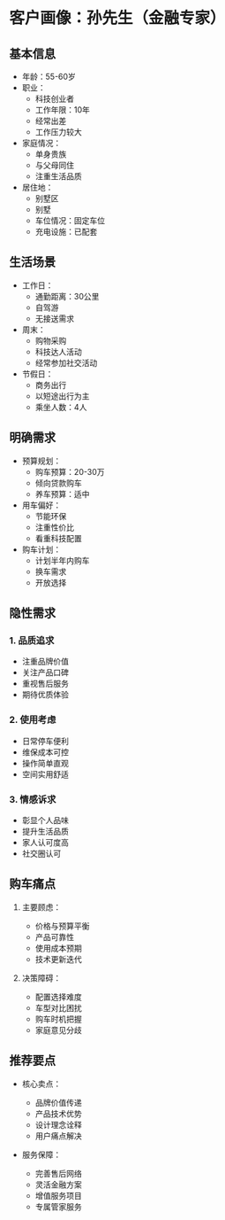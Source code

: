 # 客户画像：孙先生（金融专家）

## 基本信息
- 年龄：55-60岁
- 职业：
  - 科技创业者
  - 工作年限：10年
  - 经常出差
  - 工作压力较大
- 家庭情况：
  - 单身贵族
  - 与父母同住
  - 注重生活品质
- 居住地：
  - 别墅区
  - 别墅
  - 车位情况：固定车位
  - 充电设施：已配套

## 生活场景
- 工作日：
  - 通勤距离：30公里
  - 自驾游
  - 无接送需求
- 周末：
  - 购物采购
  - 科技达人活动
  - 经常参加社交活动
- 节假日：
  - 商务出行
  - 以短途出行为主
  - 乘坐人数：4人

## 明确需求
- 预算规划：
  - 购车预算：20-30万
  - 倾向贷款购车
  - 养车预算：适中
- 用车偏好：
  - 节能环保
  - 注重性价比
  - 看重科技配置
- 购车计划：
  - 计划半年内购车
  - 换车需求
  - 开放选择

## 隐性需求
### 1. 品质追求
- 注重品牌价值
- 关注产品口碑
- 重视售后服务
- 期待优质体验

### 2. 使用考虑
- 日常停车便利
- 维保成本可控
- 操作简单直观
- 空间实用舒适

### 3. 情感诉求
- 彰显个人品味
- 提升生活品质
- 家人认可度高
- 社交圈认可

## 购车痛点
1. 主要顾虑：
   - 价格与预算平衡
   - 产品可靠性
   - 使用成本预期
   - 技术更新迭代

2. 决策障碍：
   - 配置选择难度
   - 车型对比困扰
   - 购车时机把握
   - 家庭意见分歧

## 推荐要点
- 核心卖点：
  - 品牌价值传递
  - 产品技术优势
  - 设计理念诠释
  - 用户痛点解决

- 服务保障：
  - 完善售后网络
  - 灵活金融方案
  - 增值服务项目
  - 专属管家服务